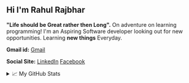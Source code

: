 ## Hi I'm Rahul Rajbhar 
**"Life should be Great rather then Long".**
On adventure on learning programming! 
I'm an Aspiring Software developer looking out for new opportunities.
Learning **new things** Everyday. 

**Gmail id:**
[Gmail](https://www.github.com/rahulrajbhar19999@gmail.com)

**Social Site:**
[LinkedIn](https://www.linkedin.com/in/rahul-rajbhar-861552208/) [Facebook]()

  
<details>
  <summary>📈 My GitHub Stats</summary>
  

   ![Rahul Rajbhar Stats](https://github-readme-stats.vercel.app/api?username=rahu1999&show_icons=true&theme=vision-friendly-dark)
